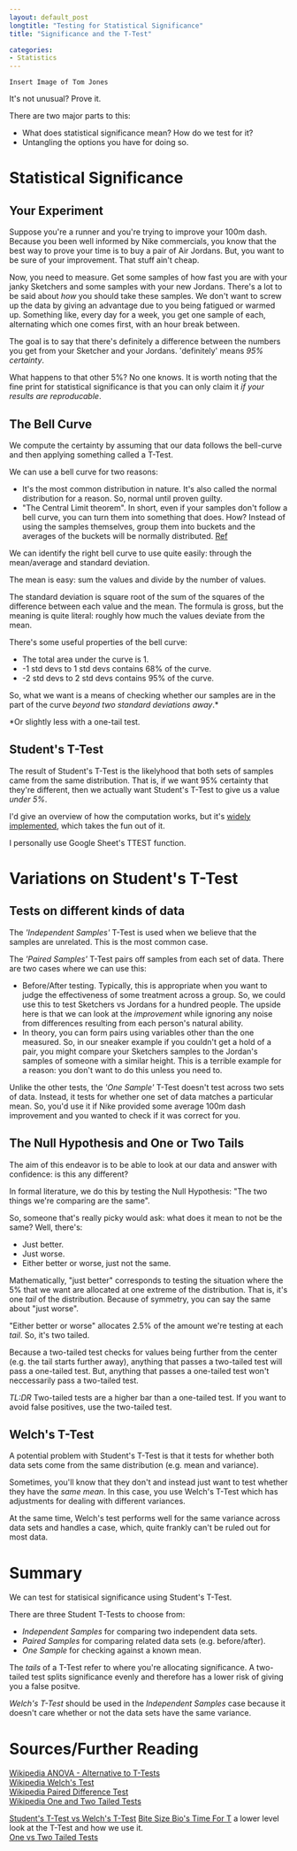 ```yaml
---
layout: default_post
longtitle: "Testing for Statistical Significance"
title: "Significance and the T-Test"

categories:
- Statistics
---
```


`Insert Image of Tom Jones`  

It's not unusual? Prove it.  

There are two major parts to this:  

  * What does statistical significance mean? How do we test for it?  
  * Untangling the options you have for doing so.  

<!--more-->


Statistical Significance
===========================

Your Experiment
---------------

Suppose you're a runner and you're trying to improve your 100m dash. Because you been well informed by Nike commercials, you know that the best way to prove your time is to buy a pair of Air Jordans. But, you want to be sure of your improvement. That stuff ain't cheap.  

Now, you need to measure. Get some samples of how fast you are with your janky Sketchers and some samples with your new Jordans. There's a lot to be said about _how_ you should take these samples. We don't want to screw up the data by giving an advantage due to you being fatigued or warmed up. Something like, every day for a week, you get one sample of each, alternating which one comes first, with an hour break between.  

The goal is to say that there's definitely a difference between the numbers you get from your Sketcher and your Jordans. 'definitely' means *95% certainty*.  

What happens to that other 5%? No one knows. It is worth noting that the fine print for statistical significance is that you can only claim it _if your results are reproducable_.  

The Bell Curve
--------------

We compute the certainty by assuming that our data follows the bell-curve and then applying something called a T-Test.  

We can use a bell curve for two reasons:  

  * It's the most common distribution in nature. It's also called the normal distribution for a reason. So, normal until proven guilty.  
  * "The Central Limit theorem". In short, even if your samples don't follow a bell curve, you can turn them into something that does. How? Instead of using the samples themselves, group them into buckets and the averages of the buckets will be normally distributed. [Ref](http://blog.minitab.com/blog/understanding-statistics/how-the-central-limit-theorem-works)  

We can identify the right bell curve to use quite easily: through the mean/average and standard deviation.  

The mean is easy: sum the values and divide by the number of values.  

The standard deviation is square root of the sum of the squares of the difference between each value and the mean. The formula is gross, but the meaning is quite literal: roughly how much the values deviate from the mean.  

There's some useful properties of the bell curve:  

  * The total area under the curve is 1.  
  * -1 std devs to 1 std devs contains 68% of the curve.  
  * -2 std devs to 2 std devs contains 95% of the curve.  

So, what we want is a means of checking whether our samples are in the part of the curve _beyond two standard deviations away_.*

*Or slightly less with a one-tail test.


Student's T-Test
-------------

The result of Student's T-Test is the likelyhood that both sets of samples came from the same distribution. That is, if we want 95% certainty that they're different, then we actually want Student's T-Test to give us a value *under 5%*.  

I'd give an overview of how the computation works, but it's [widely implemented](https://en.wikipedia.org/wiki/Student%27s_t-test#Software_implementations), which takes the fun out of it.  

I personally use Google Sheet's TTEST function.


Variations on Student's T-Test
==============

Tests on different kinds of data
--------------
The *'Independent Samples'* T-Test is used when we believe that the samples are unrelated. This is the most common case.    

The *'Paired Samples'* T-Test pairs off samples from each set of data. There are two cases where we can use this:

  * Before/After testing. Typically, this is appropriate when you want to judge the effectiveness of some treatment across a group. So, we could use this to test Sketchers vs Jordans for a hundred people. The upside here is that we can look at the *improvement* while ignoring any noise from differences resulting from each person's natural ability.  
  * In theory, you can form pairs using variables other than the one measured. So, in our sneaker example if you couldn't get a hold of a pair, you might compare your Sketchers samples to the Jordan's samples of someone with a similar height. This is a terrible example for a reason: you don't want to do this unless you need to.

Unlike the other tests, the *'One Sample'* T-Test doesn't test across two sets of data. Instead, it tests for whether one set of data matches a particular mean. So, you'd use it if Nike provided some average 100m dash improvement and you wanted to check if it was correct for you.


The Null Hypothesis and One or Two Tails
--------------
The aim of this endeavor is to be able to look at our data and answer with confidence: is this any different?

In formal literature, we do this by testing the Null Hypothesis: "The two things we're comparing are the same".

So, someone that's really picky would ask: what does it mean to not be the same? Well, there's:

  * Just better.
  * Just worse.
  * Either better or worse, just not the same.

Mathematically, "just better" corresponds to testing the situation where the 5% that we want are allocated at one extreme of the distribution.  That is, it's one *tail* of the distribution.  Because of symmetry, you can say the same about "just worse".

"Either better or worse" allocates 2.5% of the amount we're testing at each *tail*. So, it's two tailed.

Because a two-tailed test checks for values being further from the center (e.g. the tail starts further away), anything that passes a two-tailed test will pass a one-tailed test. But, anything that passes a one-tailed test won't neccessarily pass a two-tailed test.

*TL:DR* Two-tailed tests are a higher bar than a one-tailed test. If you want to avoid false positives, use the two-tailed test.


Welch's T-Test
----------
A potential problem with Student's T-Test is that it tests for whether both data sets come from the same distribution (e.g. mean and variance).  

Sometimes, you'll know that they don't and instead just want to test whether they have the *same mean*. In this case, you use Welch's T-Test which has adjustments for dealing with different variances.

At the same time, Welch's test performs well for the same variance across data sets and handles a case, which, quite frankly can't be ruled out for most data.  

Summary
==========

We can test for statisical significance using Student's T-Test.  

There are three Student T-Tests to choose from:  

* _Independent Samples_ for comparing two independent data sets.  
* _Paired Samples_ for comparing related data sets (e.g. before/after).  
* _One Sample_ for checking against a known mean.  

The _tails_ of a T-Test refer to where you're allocating significance. A two-tailed test splits significance evenly and therefore has a lower risk of giving you a false positve.  

_Welch's T-Test_ should be used in the _Independent Samples_ case because it doesn't care whether or not the data sets have the same variance.  


Sources/Further Reading
==========

[Wikipedia ANOVA - Alternative to T-Tests](https://en.wikipedia.org/wiki/One-way_analysis_of_variance)  
[Wikipedia Welch's Test](https://en.wikipedia.org/wiki/Welch%27s_t-test)  
[Wikipedia Paired Difference Test](https://en.m.wikipedia.org/wiki/Paired_difference_test)  
[Wikipedia One and Two Tailed Tests](https://en.m.wikipedia.org/wiki/One-_and_two-tailed_tests)

[Student's T-Test vs Welch's T-Test](http://stats.stackexchange.com/questions/305/when-conducting-a-t-test-why-would-one-prefer-to-assume-or-test-for-equal-vari)
[Bite Size Bio's Time For T](http://bitesizebio.com/8048/time-for-t-how-to-use-the-student%E2%80%99s-t-test/) a lower level look at the T-Test and how we use it.  
[One vs Two Tailed Tests](http://conversionxl.com/one-tailed-vs-two-tailed-tests/)
